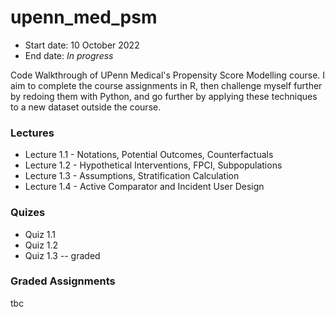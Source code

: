 # upenn_med_psm

* Start date: 10 October 2022
* End date: *In progress*

Code Walkthrough of UPenn Medical's Propensity Score Modelling course. I aim to complete the course assignments in R, then challenge myself further by redoing them with Python, and go further by applying these techniques to a new dataset outside the course.

### Lectures

* Lecture 1.1 - Notations, Potential Outcomes, Counterfactuals
* Lecture 1.2 - Hypothetical Interventions, FPCI, Subpopulations
* Lecture 1.3 - Assumptions, Stratification Calculation
* Lecture 1.4 - Active Comparator and Incident User Design

### Quizes

* Quiz 1.1
* Quiz 1.2
* Quiz 1.3 -- graded

### Graded Assignments

tbc 